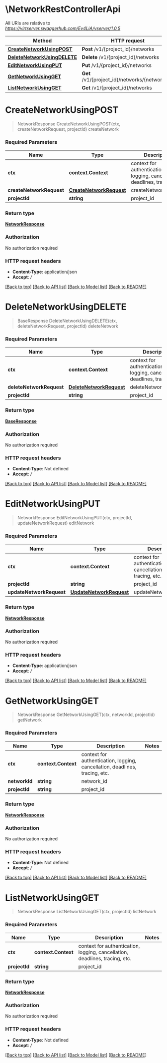 # \NetworkRestControllerApi

All URIs are relative to *https://virtserver.swaggerhub.com/Ev4LiA/vserver/1.0.5*

Method | HTTP request | Description
------------- | ------------- | -------------
[**CreateNetworkUsingPOST**](NetworkRestControllerApi.md#CreateNetworkUsingPOST) | **Post** /v1/{project_id}/networks | createNetwork
[**DeleteNetworkUsingDELETE**](NetworkRestControllerApi.md#DeleteNetworkUsingDELETE) | **Delete** /v1/{project_id}/networks | deleteNetwork
[**EditNetworkUsingPUT**](NetworkRestControllerApi.md#EditNetworkUsingPUT) | **Put** /v1/{project_id}/networks | editNetwork
[**GetNetworkUsingGET**](NetworkRestControllerApi.md#GetNetworkUsingGET) | **Get** /v1/{project_id}/networks/{network_id} | getNetwork
[**ListNetworkUsingGET**](NetworkRestControllerApi.md#ListNetworkUsingGET) | **Get** /v1/{project_id}/networks | listNetwork


# **CreateNetworkUsingPOST**
> NetworkResponse CreateNetworkUsingPOST(ctx, createNetworkRequest, projectId)
createNetwork

### Required Parameters

Name | Type | Description  | Notes
------------- | ------------- | ------------- | -------------
 **ctx** | **context.Context** | context for authentication, logging, cancellation, deadlines, tracing, etc.
  **createNetworkRequest** | [**CreateNetworkRequest**](CreateNetworkRequest.md)| createNetworkRequest | 
  **projectId** | **string**| project_id | 

### Return type

[**NetworkResponse**](NetworkResponse.md)

### Authorization

No authorization required

### HTTP request headers

 - **Content-Type**: application/json
 - **Accept**: */*

[[Back to top]](#) [[Back to API list]](../README.md#documentation-for-api-endpoints) [[Back to Model list]](../README.md#documentation-for-models) [[Back to README]](../README.md)

# **DeleteNetworkUsingDELETE**
> BaseResponse DeleteNetworkUsingDELETE(ctx, deleteNetworkRequest, projectId)
deleteNetwork

### Required Parameters

Name | Type | Description  | Notes
------------- | ------------- | ------------- | -------------
 **ctx** | **context.Context** | context for authentication, logging, cancellation, deadlines, tracing, etc.
  **deleteNetworkRequest** | [**DeleteNetworkRequest**](DeleteNetworkRequest.md)| deleteNetworkRequest | 
  **projectId** | **string**| project_id | 

### Return type

[**BaseResponse**](BaseResponse.md)

### Authorization

No authorization required

### HTTP request headers

 - **Content-Type**: Not defined
 - **Accept**: */*

[[Back to top]](#) [[Back to API list]](../README.md#documentation-for-api-endpoints) [[Back to Model list]](../README.md#documentation-for-models) [[Back to README]](../README.md)

# **EditNetworkUsingPUT**
> NetworkResponse EditNetworkUsingPUT(ctx, projectId, updateNetworkRequest)
editNetwork

### Required Parameters

Name | Type | Description  | Notes
------------- | ------------- | ------------- | -------------
 **ctx** | **context.Context** | context for authentication, logging, cancellation, deadlines, tracing, etc.
  **projectId** | **string**| project_id | 
  **updateNetworkRequest** | [**UpdateNetworkRequest**](UpdateNetworkRequest.md)| updateNetworkRequest | 

### Return type

[**NetworkResponse**](NetworkResponse.md)

### Authorization

No authorization required

### HTTP request headers

 - **Content-Type**: application/json
 - **Accept**: */*

[[Back to top]](#) [[Back to API list]](../README.md#documentation-for-api-endpoints) [[Back to Model list]](../README.md#documentation-for-models) [[Back to README]](../README.md)

# **GetNetworkUsingGET**
> NetworkResponse GetNetworkUsingGET(ctx, networkId, projectId)
getNetwork

### Required Parameters

Name | Type | Description  | Notes
------------- | ------------- | ------------- | -------------
 **ctx** | **context.Context** | context for authentication, logging, cancellation, deadlines, tracing, etc.
  **networkId** | **string**| network_id | 
  **projectId** | **string**| project_id | 

### Return type

[**NetworkResponse**](NetworkResponse.md)

### Authorization

No authorization required

### HTTP request headers

 - **Content-Type**: Not defined
 - **Accept**: */*

[[Back to top]](#) [[Back to API list]](../README.md#documentation-for-api-endpoints) [[Back to Model list]](../README.md#documentation-for-models) [[Back to README]](../README.md)

# **ListNetworkUsingGET**
> NetworkResponse ListNetworkUsingGET(ctx, projectId)
listNetwork

### Required Parameters

Name | Type | Description  | Notes
------------- | ------------- | ------------- | -------------
 **ctx** | **context.Context** | context for authentication, logging, cancellation, deadlines, tracing, etc.
  **projectId** | **string**| project_id | 

### Return type

[**NetworkResponse**](NetworkResponse.md)

### Authorization

No authorization required

### HTTP request headers

 - **Content-Type**: Not defined
 - **Accept**: */*

[[Back to top]](#) [[Back to API list]](../README.md#documentation-for-api-endpoints) [[Back to Model list]](../README.md#documentation-for-models) [[Back to README]](../README.md)

